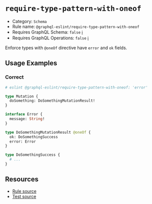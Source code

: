 # `require-type-pattern-with-oneof`

- Category: `Schema`
- Rule name: `@graphql-eslint/require-type-pattern-with-oneof`
- Requires GraphQL Schema: `false`
  [ℹ️](/docs/getting-started#extended-linting-rules-with-graphql-schema)
- Requires GraphQL Operations: `false`
  [ℹ️](/docs/getting-started#extended-linting-rules-with-siblings-operations)

Enforce types with `@oneOf` directive have `error` and `ok` fields.

## Usage Examples

### Correct

```graphql
# eslint @graphql-eslint/require-type-pattern-with-oneof: 'error'

type Mutation {
  doSomething: DoSomethingMutationResult!
}

interface Error {
  message: String!
}

type DoSomethingMutationResult @oneOf {
  ok: DoSomethingSuccess
  error: Error
}

type DoSomethingSuccess {
  # ...
}
```

## Resources

- [Rule source](https://github.com/B2o5T/graphql-eslint/tree/master/packages/plugin/src/rules/require-type-pattern-with-oneof.ts)
- [Test source](https://github.com/B2o5T/graphql-eslint/tree/master/packages/plugin/__tests__/require-type-pattern-with-oneof.spec.ts)
